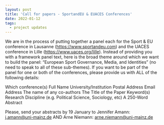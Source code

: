 ```yaml
---
layout: post
title: 'Call for papers - SportandEU & EUACES Conferences'
date: 2022-01-12
tags:
  - project updates
---
```


We are in the process of putting together a panel each for the Sport & EU conference in Lausanne (https://www.sportandeu.com) and the UACES conference in Lille (https://www.uaces.org/lille).
Instead of providing you with a framework panel text, here is the broad theme around which we want to build the panel: “European Sport Governance, Media, and Identities”  (no need to speak to all of these sub-themes).
If you want to be part of the panel for one or both of the conferences, please provide us with ALL of the following details:

Which conference(s)
Full Name
University/Institution
Postal Address
Email Address
The name of any co-authors
The Title of the Paper
Keyword(s)
Research Discipline (e.g. Political Science, Sociology, etc)
A 250-Word Abstract

Please, send your abstracts by 19 January to 
Jennifer Amann: [j.amann@uni-mainz.de](mailto:j.ammann@uni-mainz.de) AND 
Arne Niemann: [arne.niemann@uni-mainz.de](mailto:arne.niemann@uni-mainz.de)
